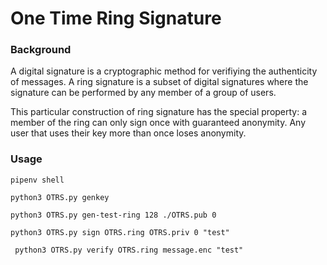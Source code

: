 # One Time Ring Signature

### Background

A digital signature is a cryptographic method for verifiying the authenticity 
of messages. A ring signature is a subset of digital signatures where the 
signature can be performed by any member of a group of users.

This particular construction of ring signature has the special property: 
a member of the ring can only sign once with guaranteed anonymity. Any user
that uses their key more than once loses anonymity.

### Usage

`pipenv shell`

`python3 OTRS.py genkey`

`python3 OTRS.py gen-test-ring 128 ./OTRS.pub 0`

`python3 OTRS.py sign OTRS.ring OTRS.priv 0 "test"`


` python3 OTRS.py verify OTRS.ring message.enc "test"`